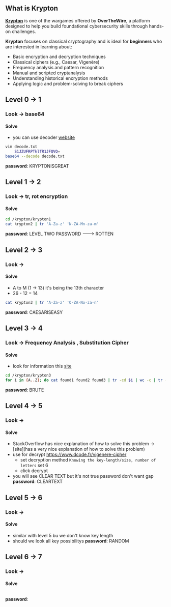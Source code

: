 ## What is Krypton
**[Krypton](https://overthewire.org/wargames/krypton/)** is one of the wargames offered by **OverTheWire**, a platform designed to help you build foundational cybersecurity skills through hands-on challenges.

**Krypton** focuses on classical cryptography and is ideal for **beginners** who are interested in learning about:
- Basic encryption and decryption techniques
- Classical ciphers (e.g., Caesar, Vigenère)
- Frequency analysis and pattern recognition
- Manual and scripted cryptanalysis
- Understanding historical encryption methods
- Applying logic and problem-solving to break ciphers
## Level 0 -> 1
### Look -> base64
#### Solve 
- you can use decoder [website](https://www.base64decode.org/)
```bash
vim decode.txt
	S1JZUFRPTklTR1JFQVQ=
base64 --decode decode.txt
```
**password**: KRYPTONISGREAT

## Level 1 -> 2
### Look -> tr, rot encryption
#### Solve
```bash
cd /krypton/krypton1
cat krypton2 | tr 'A-Za-z' 'N-ZA-Mn-za-m'
```
**password**: LEVEL TWO PASSWORD ---> ROTTEN

## Level 2 -> 3
### Look -> 
#### Solve
- A to M (1 -> 13) it's being the 13th character
- 26 - 12 = 14
```bash
cat krypton3 | tr 'A-Za-z' 'O-ZA-No-za-n'
```
**password**: CAESARISEASY

## Level 3 -> 4
### Look -> Frequency Analysis ,  Substitution Cipher
#### Solve
- look for information this [site](https://www.101computing.net/frequency-analysis/)
```bash
cd /krypton/krypton3
for i in {A..Z}; do cat found1 found2 found3 | tr -cd $i | wc -c | tr -d '\n'; printf " $i \n"; done | sort -nr
```
**password**: BRUTE

## Level 4 -> 5
### Look -> 
#### Solve
- StackOverflow has nice explanation of how to solve this problem -> [site](has a very nice explanation of how to solve this problem)
- use for decrypt https://www.dcode.fr/vigenere-cipher
	- set decryption method  `Knowing the key-length/size, number of letters` set 6
	- click decrypt
-  you will see CLEAR TEXT but it's not true password don't want gap
**password**: CLEARTEXT
## Level 5 -> 6
### Look -> 
#### Solve
- similar with level 5 bu we don't know key length
- should we look all key possibilitys
**password**: RANDOM

## Level 6 -> 7
### Look -> 
#### Solve
```bash

```
**password**: 